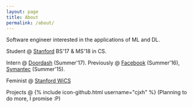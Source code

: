 ```yaml
---
layout: page
title: About
permalink: /about/
---
```


Software engineer interested in the applications of ML and DL.

Student @ [Stanford](https://stanford.edu) BS'17 & MS'18 in CS.

Intern @ [Doordash](https://doordash.com) (Summer'17). Previously @ [Facebook](https://facebook.com) (Summer'16), [Symantec](https://symantec.com) (Summer'15).

Feminist @ [Stanford WiCS](https://web.stanford.edu/group/wics/)

Projects @
{% include icon-github.html username="cjxh" %}
(Planning to do more, I promise :P)
